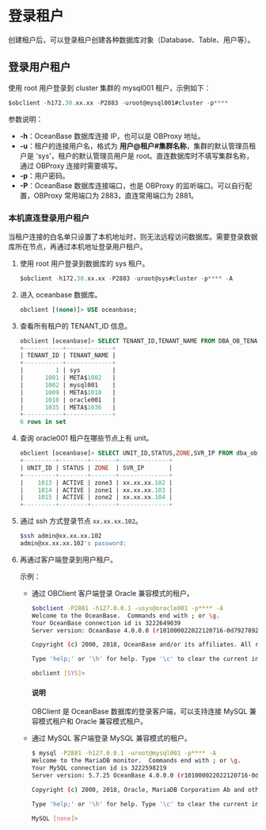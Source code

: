 # 登录租户

创建租户后，可以登录租户创建各种数据库对象（Database、Table、用户等）。

## 登录用户租户

使用 root 用户登录到 cluster 集群的 mysql001 租户，示例如下：

```sql
$obclient -h172.30.xx.xx -P2883 -uroot@mysql001#cluster -p****
```

参数说明：

* **-h**：OceanBase 数据库连接 IP，也可以是 OBProxy 地址。
* **-u**：租户的连接用户名，格式为 **用户@租户#集群名称**，集群的默认管理员租户是 'sys'，租户的默认管理员用户是 root。直连数据库时不填写集群名称，通过 OBProxy 连接时需要填写。
* **-p**：用户密码。
* **-P**：OceanBase 数据库连接端口，也是 OBProxy 的监听端口。可以自行配置，OBProxy 常用端口为 2883，直连常用端口为 2881。

### 本机直连登录用户租户

当租户连接的白名单只设置了本机地址时，则无法远程访问数据库。需要登录数据库所在节点，再通过本机地址登录用户租户。

1. 使用 root 用户登录到数据库的 sys 租户。

    ```sql
    $obclient -h172.30.xx.xx -P2883 -uroot@sys#cluster -p**** -A
    ```

2. 进入 oceanbase 数据库。

    ```sql
    obclient [(none)]> USE oceanbase;
    ```

3. 查看所有租户的 TENANT_ID 信息。

    ```sql
    obclient [oceanbase]> SELECT TENANT_ID,TENANT_NAME FROM DBA_OB_TENANTS;
    +-----------+-------------+
    | TENANT_ID | TENANT_NAME |
    +-----------+-------------+
    |         1 | sys         |
    |      1001 | META$1002   |
    |      1002 | mysql001    |
    |      1009 | META$1010   |
    |      1010 | oracle001   |
    |      1035 | META$1036   |
    +-----------+-------------+
    6 rows in set
    ```

4. 查询 oracle001 租户在哪些节点上有 unit。

    ```sql
    obclient [oceanbase]> SELECT UNIT_ID,STATUS,ZONE,SVR_IP FROM dba_ob_units WHERE TENANT_ID = 1010;
    +---------+--------+-------+--------------+
    | UNIT_ID | STATUS | ZONE  | SVR_IP       |
    +---------+--------+-------+--------------+
    |    1013 | ACTIVE | zone3 | xx.xx.xx.102 |
    |    1014 | ACTIVE | zone1 | xx.xx.xx.103 |
    |    1015 | ACTIVE | zone2 | xx.xx.xx.104 |
    +---------+--------+-------+--------------+
    ```

5. 通过 ssh 方式登录节点 `xx.xx.xx.102`。

    ```bash
    $ssh admin@xx.xx.xx.102
    admin@xx.xx.xx.102's password:
    ```

6. 再通过客户端登录到用户租户。

   示例：

   * 通过 OBClient 客户端登录 Oracle 兼容模式的租户。

      ```bash
      $obclient -P2881 -h127.0.0.1 -usys@oracle001 -p**** -A
      Welcome to the OceanBase.  Commands end with ; or \g.
      Your OceanBase connection id is 3222649039
      Server version: OceanBase 4.0.0.0 (r101000022022120716-0d7927892ad6d830e28437af099f018b0ad9a322) (Built Dec  7 2022 16:22:15)

      Copyright (c) 2000, 2018, OceanBase and/or its affiliates. All rights reserved.

      Type 'help;' or '\h' for help. Type '\c' to clear the current input statement.

      obclient [SYS]>
      ```

      <main id="notice" type='explain'>
       <h4>说明</h4>
       <p>OBClient 是 OceanBase 数据库的登录客户端，可以支持连接 MySQL 兼容模式租户和 Oracle 兼容模式租户。</p>
      </main>

   * 通过 MySQL 客户端登录 MySQL 兼容模式的租户。

      ```bash
      $ mysql -P2881 -h127.0.0.1 -uroot@mysql001 -p**** -A 
      Welcome to the MariaDB monitor.  Commands end with ; or \g.
      Your MySQL connection id is 3222598219
      Server version: 5.7.25 OceanBase 4.0.0.0 (r101000022022120716-0d7927892ad6d830e28437af099f018b0ad9a322) (Built Dec  7 2022 16:22:15)

      Copyright (c) 2000, 2018, Oracle, MariaDB Corporation Ab and others.

      Type 'help;' or '\h' for help. Type '\c' to clear the current input statement.

      MySQL [none]>
      ```
